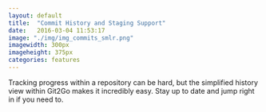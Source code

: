 ```yaml
---
layout: default
title:  "Commit History and Staging Support"
date:   2016-03-04 11:53:17
image: "./img/img_commits_smlr.png"
imagewidth: 300px
imageheight: 375px
categories: features
---
```


Tracking progress within a repository can be hard, but the simplified history view within Git2Go makes it incredibly easy. Stay up to date and jump right in if you need to.

